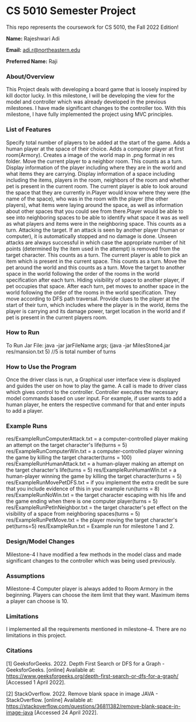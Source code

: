 # CS 5010 Semester Project

This repo represents the coursework for CS 5010, the Fall 2022 Edition!

**Name:** Rajeshwari Adi

**Email:** adi.r@northeastern.edu

**Preferred Name:** Raji



### About/Overview

This Project deals with developing a board game that is loosely inspired by kill doctor lucky. In this milestone, I will be developing the view for the model and controller which was already developed in the previous milestones. I have made significant changes to the controller too. With this milestone, I have fully implemented the project using MVC principles.


### List of Features

Specify total number of players to be added at the start of the game.
Adds a human player at the space of their choice.
Adds a computer player at first room(Armory).
Creates a image of the world map in .png format in res folder.
Move the current player to a neighbor room. This counts as a turn.
Display information of the player including where they are in the world and what items they are carrying.
Display information of a space including including the items, players in the room, neighbors of the room and whether pet is present in the current room.
The current player is able to look around the space that they are currently in.Player would know where they were (the name of the space), who was in the room with the player (the other players), what items were laying around the space, as well as information about other spaces that you could see from there.Player would be able to see into neighboring spaces to be able to identify what space it was as well as what players and items were in the neighboring space. This counts as a turn.
Attacking the target. If an attack is seen by another player (human or computer), it is automatically stopped and no damage is done. Unseen attacks are always successful in which case the appropriate number of hit points (determined by the item used in the attempt) is removed from the target character. This counts as a turn.
The current player is able to pick an item which is present in the current space. This counts as a turn.
Move the pet around the world and this counts as a turn.
Move the target to another space in the world following the order of the rooms in the world specification after each turn.
Hiding visibility of space to another player, if pet occupies that space.
After each turn, pet moves to another space in the world following the order of the rooms in the world specification. They move according to DFS path traversal.
Provide clues to the player at the start of their turn, which includes where the player is in the world, items the player is carrying and its damage power, target location in the world and if pet is present in the current players room.



### How to Run

To Run Jar File: java -jar jarFileName args; (java -jar MilesStone4.jar res/mansion.txt 5) //5 is total number of turns



### How to Use the Program

Once the driver class is run, a Graphical user interface view is displayed and guides the user on how to play the game.
A call is made to driver class which gives control to the controller. Controller executes the necessary model commands based on user input. For example, if user wants to add a human player, he enters the respective command for that and enter inputs to add a player.



### Example Runs

res/ExampleRunComputerAttack.txt = a computer-controlled player making an attempt on the target character's life(turns = 5)
res/ExampleRunComputerWin.txt = a computer-controlled player winning the game by killing the target character(turns = 100)
res/ExampleRunHumanAttack.txt = a human-player making an attempt on the target character's life(turns = 5)
res/ExampleRunHumanWin.txt = a human-player winning the game by killing the target character(turns = 5)
res/ExampleRunMovePetDFS.txt = if you implement the extra credit be sure that you include evidence of this in your example run(turns = 8)
res/ExampleRunNoWin.txt = the target character escaping with his life and the game ending when there is one computer player(turns = 5)
res/ExampleRunPetInNeighbor.txt = the target character's pet effect on the visibility of a space from neighboring spaces(turns = 5)
res/ExampleRunPetMove.txt = the player moving the target character's pet(turns=5)
res/ExampleRun.txt = Example run for milestone 1 and 2.


### Design/Model Changes

Milestone-4 I have modified a few methods in the model class and made significant changes to the controller which was being used previously.

### Assumptions

Milestone-4 Computer player is always added to Room Armory in the beginning. Players can choose the item limit that they want. Maximum items a player can choose is 10.



### Limitations

I implemented all the requirements mentioned in milestone-4.
There are no limitations in this project.



### Citations

[1] GeeksforGeeks. 2022. Depth First Search or DFS for a Graph - GeeksforGeeks. [online] Available at: https://www.geeksforgeeks.org/depth-first-search-or-dfs-for-a-graph/ [Accessed 1 April 2022].

[2] StackOverflow. 2022. Remove blank space in image JAVA - StackOverflow. [online] Available at: https://stackoverflow.com/questions/36811382/remove-blank-space-in-image-java [Accessed 24 April 2022].
